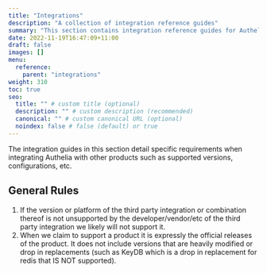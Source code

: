 ```yaml
---
title: "Integrations"
description: "A collection of integration reference guides"
summary: "This section contains integration reference guides for Authelia."
date: 2022-11-19T16:47:09+11:00
draft: false
images: []
menu:
  reference:
    parent: "integrations"
weight: 310
toc: true
seo:
  title: "" # custom title (optional)
  description: "" # custom description (recommended)
  canonical: "" # custom canonical URL (optional)
  noindex: false # false (default) or true
---
```


The integration guides in this section detail specific requirements when integrating Authelia with other products such
as supported versions, configurations, etc.

## General Rules

1. If the version or platform of the third party integration or combination thereof is not unsupported by the
   developer/vendor/etc of the third party integration we likely will not support it.
2. When we claim to support a product it is expressly the official releases of the product. It does not include
   versions that are heavily modified or drop in replacements (such as KeyDB which is a drop in replacement for redis
   that IS NOT supported).
